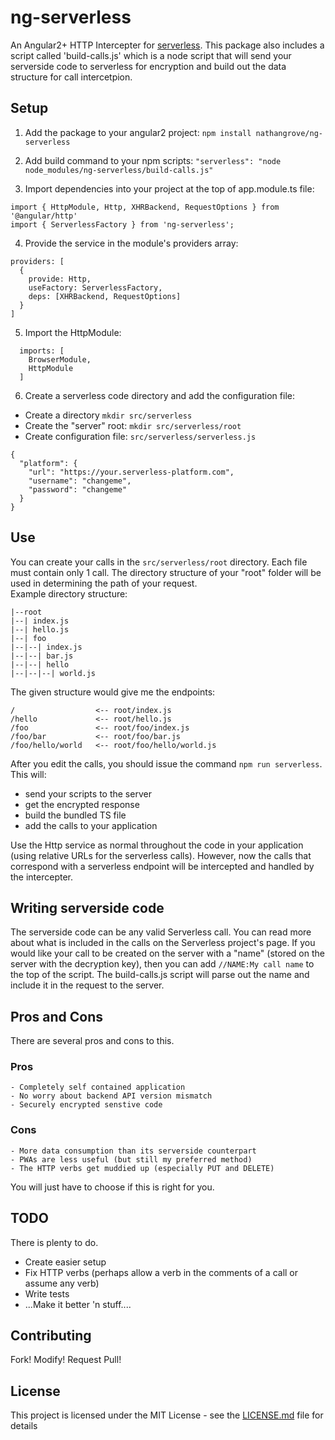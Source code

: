 # ng-serverless
An Angular2+ HTTP Intercepter for [serverless](https://github.com/nathangrove/serverless.git). This package also includes a script called 'build-calls.js' which is a node script that will send your serverside code to serverless for encryption and build out the data structure for call intercetpion.

## Setup
1. Add the package to your angular2 project: `npm install nathangrove/ng-serverless`  

2. Add build command to your npm scripts: `"serverless": "node node_modules/ng-serverless/build-calls.js"`  

3. Import dependencies into your project at the top of app.module.ts file:
```
import { HttpModule, Http, XHRBackend, RequestOptions } from '@angular/http'
import { ServerlessFactory } from 'ng-serverless';
```  

4. Provide the service in the module's providers array: 
```
providers: [
  {
    provide: Http,
    useFactory: ServerlessFactory,
    deps: [XHRBackend, RequestOptions]
  }
]
```  

5. Import the HttpModule:
```
  imports: [
    BrowserModule,
    HttpModule
  ]
```
6. Create a serverless code directory and add the configuration file:
  - Create a directory `mkdir src/serverless`
  - Create the "server" root: `mkdir src/serverless/root`
  - Create configuration file: `src/serverless/serverless.js`
  ```
  {
    "platform": {
      "url": "https://your.serverless-platform.com",
      "username": "changeme",
      "password": "changeme"
    }
  }
  ```

## Use
You can create your calls in the `src/serverless/root` directory. Each file must contain only 1 call. The directory structure of your "root" folder will be used in determining the path of your request.  
Example directory structure:
```
|--root
|--| index.js
|--| hello.js
|--| foo
|--|--| index.js
|--|--| bar.js
|--|--| hello
|--|--|--| world.js
```
The given structure would give me the endpoints:
```
/                  <-- root/index.js
/hello             <-- root/hello.js
/foo               <-- root/foo/index.js
/foo/bar           <-- root/foo/bar.js
/foo/hello/world   <-- root/foo/hello/world.js
```

After you edit the calls, you should issue the command `npm run serverless`. This will:
  - send your scripts to the server
  - get the encrypted response
  - build the bundled TS file
  - add the calls to your application

Use the Http service as normal throughout the code in your application (using relative URLs for the serverless calls). However, now the calls that correspond with a serverless endpoint will be intercepted and handled by the intercepter.

## Writing serverside code
The serverside code can be any valid Serverless call. You can read more about what is included in the calls on the Serverless project's page. If you would like your call to be created on the server with a "name" (stored on the server with the decryption key), then you can add `//NAME:My call name` to the top of the script. The build-calls.js script will parse out the name and include it in the request to the server.

## Pros and Cons
There are several pros and cons to this.
  ### Pros
    - Completely self contained application
    - No worry about backend API version mismatch
    - Securely encrypted senstive code
  ### Cons
    - More data consumption than its serverside counterpart
    - PWAs are less useful (but still my preferred method)
    - The HTTP verbs get muddied up (especially PUT and DELETE)

You will just have to choose if this is right for you.  

## TODO
There is plenty to do.
- Create easier setup
- Fix HTTP verbs (perhaps allow a verb in the comments of a call or assume any verb)
- Write tests
- ...Make it better 'n stuff....

## Contributing

Fork! Modify! Request Pull!
 
## License
 
This project is licensed under the MIT License - see the [LICENSE.md](LICENSE.md) file for details